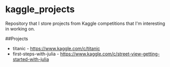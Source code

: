 # kaggle_projects
Repository that I store projects from Kaggle competitions that I'm interesting in working on.


##Projects
* titanic - https://www.kaggle.com/c/titanic
* first-steps-with-julia - https://www.kaggle.com/c/street-view-getting-started-with-julia
